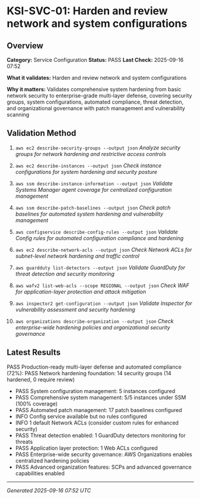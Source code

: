 # KSI-SVC-01: Harden and review network and system configurations

## Overview

**Category:** Service Configuration
**Status:** PASS
**Last Check:** 2025-09-16 07:52

**What it validates:** Harden and review network and system configurations

**Why it matters:** Validates comprehensive system hardening from basic network security to enterprise-grade multi-layer defense, covering security groups, system configurations, automated compliance, threat detection, and organizational governance with patch management and vulnerability scanning

## Validation Method

1. `aws ec2 describe-security-groups --output json`
   *Analyze security groups for network hardening and restrictive access controls*

2. `aws ec2 describe-instances --output json`
   *Check instance configurations for system hardening and security posture*

3. `aws ssm describe-instance-information --output json`
   *Validate Systems Manager agent coverage for centralized configuration management*

4. `aws ssm describe-patch-baselines --output json`
   *Check patch baselines for automated system hardening and vulnerability management*

5. `aws configservice describe-config-rules --output json`
   *Validate Config rules for automated configuration compliance and hardening*

6. `aws ec2 describe-network-acls --output json`
   *Check Network ACLs for subnet-level network hardening and traffic control*

7. `aws guardduty list-detectors --output json`
   *Validate GuardDuty for threat detection and security monitoring*

8. `aws wafv2 list-web-acls --scope REGIONAL --output json`
   *Check WAF for application-layer protection and attack mitigation*

9. `aws inspector2 get-configuration --output json`
   *Validate Inspector for vulnerability assessment and security hardening*

10. `aws organizations describe-organization --output json`
   *Check enterprise-wide hardening policies and organizational security governance*

## Latest Results

PASS Production-ready multi-layer defense and automated compliance (72%): PASS Network hardening foundation: 14 security groups (14 hardened, 0 require review)
- PASS System configuration management: 5 instances configured
- PASS Comprehensive system management: 5/5 instances under SSM (100% coverage)
- PASS Automated patch management: 17 patch baselines configured
- INFO Config service available but no rules configured
- INFO 1 default Network ACLs (consider custom rules for enhanced security)
- PASS Threat detection enabled: 1 GuardDuty detectors monitoring for threats
- PASS Application layer protection: 1 Web ACLs configured
- PASS Enterprise-wide security governance: AWS Organizations enables centralized hardening policies
- PASS Advanced organization features: SCPs and advanced governance capabilities enabled

---
*Generated 2025-09-16 07:52 UTC*